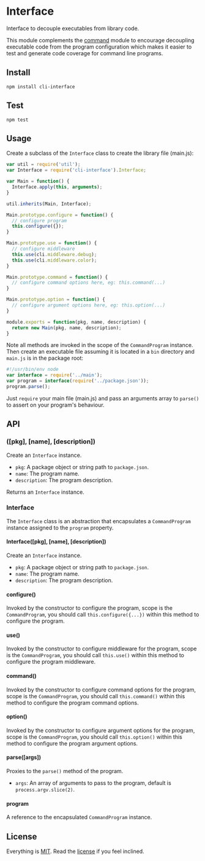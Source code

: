 # Interface

Interface to decouple executables from library code.

This module complements the [command][command] module to encourage decoupling executable code from the program configuration which makes it easier to test and generate code coverage for command line programs.

## Install

```
npm install cli-interface
```

## Test

```
npm test
```

## Usage

Create a subclass of the `Interface` class to create the library file (main.js):

```javascript
var util = require('util');
var Interface = require('cli-interface').Interface;

var Main = function() {
  Interface.apply(this, arguments);
}

util.inherits(Main, Interface);

Main.prototype.configure = function() {
  // configure program
  this.configure({});
}

Main.prototype.use = function() {
  // configure middleware
  this.use(cli.middleware.debug);
  this.use(cli.middleware.color);
}

Main.prototype.command = function() {
  // configure command options here, eg: this.command(...)
}

Main.prototype.option = function() {
  // configure argument options here, eg: this.option(...)
}

module.exports = function(pkg, name, description) {
  return new Main(pkg, name, description);
}
```

Note all methods are invoked in the scope of the `CommandProgram` instance. Then create an executable file assuming it is located in a `bin` directory and `main.js` is in the package root:

```javascript
#!/usr/bin/env node
var interface = require('../main');
var program = interface(require('../package.json'));
program.parse();
```

Just `require` your main file (main.js) and pass an arguments array to `parse()` to assert on your program's behaviour.

## API

### ([pkg], [name], [description])

Create an `Interface` instance.

* `pkg`: A package object or string path to `package.json`.
* `name`: The program name.
* `description`: The program description.

Returns an `Interface` instance.

### Interface

The `Interface` class is an abstraction that encapsulates a `CommandProgram`
instance assigned to the `program` property.

#### Interface([pkg], [name], [description])

Create an `Interface` instance.

* `pkg`: A package object or string path to `package.json`.
* `name`: The program name.
* `description`: The program description.

#### configure()

Invoked by the constructor to configure the program, scope is the `CommandProgram`, you should call `this.configure({...})` within this method to configure the program.

#### use()

Invoked by the constructor to configure middleware for the program, scope is the `CommandProgram`, you should call `this.use()` within this method to configure the program middleware.

#### command()

Invoked by the constructor to configure command options for the program, scope is the `CommandProgram`, you should call `this.command()` within this method to configure the program command options.

#### option()

Invoked by the constructor to configure argument options for the program, scope is the `CommandProgram`, you should call `this.option()` within this method to configure the program argument options.

#### parse([args])

Proxies to the `parse()` method of the program.

* `args`: An array of arguments to pass to the program, default is `process.argv.slice(2)`.

#### program

A reference to the encapsulated `CommandProgram` instance.

## License

Everything is [MIT](http://en.wikipedia.org/wiki/MIT_License). Read the [license](/LICENSE) if you feel inclined.

[command]: https://github.com/freeformsystems/cli-command
